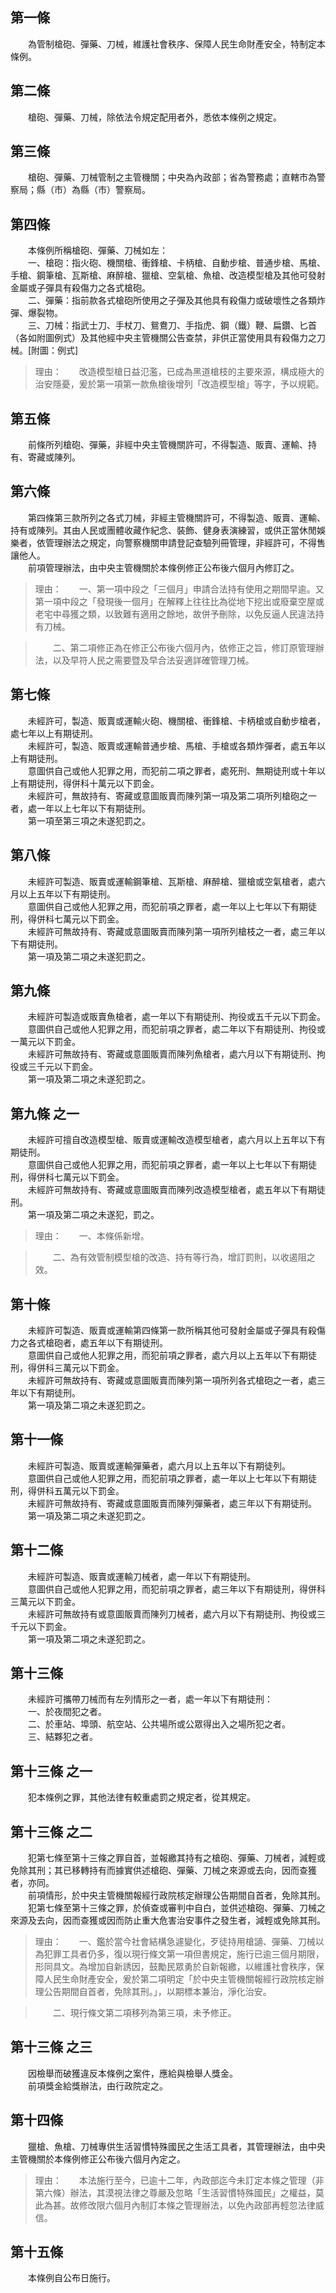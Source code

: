 第一條 
-------
　　為管制槍砲、彈藥、刀械，維護社會秩序、保障人民生命財產安全，特制定本條例。  


第二條 
-------
　　槍砲、彈藥、刀械，除依法令規定配用者外，悉依本條例之規定。  


第三條 
-------
　　槍砲、彈藥、刀械管制之主管機關；中央為內政部；省為警務處；直轄市為警察局；縣（市）為縣（市）警察局。  


第四條 
-------
　　本條例所稱槍砲、彈藥、刀械如左：  
　　一、槍砲：指火砲、機關槍、衝鋒槍、卡柄槍、自動步槍、普通步槍、馬槍、手槍、鋼筆槍、瓦斯槍、麻醉槍、獵槍、空氣槍、魚槍、改造模型槍及其他可發射金屬或子彈具有殺傷力之各式槍砲。  
　　二、彈藥：指前款各式槍砲所使用之子彈及其他具有殺傷力或破壞性之各類炸彈、爆裂物。  
　　三、刀械：指武士刀、手杖刀、鴛鴦刀、手指虎、鋼（鐵）鞭、扁鑽、匕首（各如附圖例式）及其他經中央主管機關公告查禁，非供正當使用具有殺傷力之刀械。[附圖：例式]  
> 理由：　　改造模型槍日益氾濫，已成為黑道槍枝的主要來源，構成極大的治安隱憂，爰於第一項第一款魚槍後增列「改造模型槍」等字，予以規範。



第五條 
-------
　　前條所列槍砲、彈藥，非經中央主管機關許可，不得製造、販賣、運輸、持有、寄藏或陳列。  


第六條 
-------
　　第四條第三款所列之各式刀械，非經主管機關許可，不得製造、販賣、運輸、持有或陳列。其由人民或團體收藏作紀念、裝飾、健身表演練習，或供正當休閒娛樂者，依管理辦法之規定，向警察機關申請登記查驗列冊管理，非經許可，不得售讓他人。  
　　前項管理辦法，由中央主管機關於本條例修正公布後六個月內修訂之。  
> 理由：　　一、第一項中段之「三個月」申請合法持有使用之期間早逾。又第一項中段之「發現後一個月」在解釋上往往比為從地下挖出或廢棄空屋或老宅中尋獲之類，以致難有適用之餘地，故併予刪除，以免反逼人民違法持有刀械。

> 　　二、第二項修正為在修正公布後六個月內，依修正之旨，修訂原管理辦法，以及早符人民之需要暨及早合法妥適詳確管理刀械。



第七條 
-------
　　未經許可，製造、販賣或運輸火砲、機關槍、衝鋒槍、卡柄槍或自動步槍者，處七年以上有期徒刑。  
　　未經許可，製造、販賣或運輸普通步槍、馬槍、手槍或各類炸彈者，處五年以上有期徒刑。  
　　意圖供自己或他人犯罪之用，而犯前二項之罪者，處死刑、無期徒刑或十年以上有期徒刑，得併科十萬元以下罰金。  
　　未經許可，無故持有、寄藏或意圖販賣而陳列第一項及第二項所列槍砲之一者，處一年以上七年以下有期徒刑。  
　　第一項至第三項之未遂犯罰之。  


第八條 
-------
　　未經許可製造、販賣或運輸鋼筆槍、瓦斯槍、麻醉槍、獵槍或空氣槍者，處六月以上五年以下有期徒刑。  
　　意圖供自己或他人犯罪之用，而犯前項之罪者，處一年以上七年以下有期徒刑，得併科七萬元以下罰金。  
　　未經許可無故持有、寄藏或意圖販賣而陳列第一項所列槍枝之一者，處三年以下有期徒刑。  
　　第一項及第二項之未遂犯罰之。  


第九條 
-------
　　未經許可製造或販賣魚槍者，處一年以下有期徒刑、拘役或五千元以下罰金。  
　　意圖供自己或他人犯罪之用，而犯前項之罪者，處二年以下有期徒刑、拘役或一萬元以下罰金。  
　　未經許可無故持有、寄藏或意圖販賣而陳列魚槍者，處六月以下有期徒刑、拘役或三千元以下罰金。  
　　第一項及第二項之未遂犯罰之。  


第九條 之一 
------------
　　未經許可擅自改造模型槍、販賣或運輸改造模型槍者，處六月以上五年以下有期徒刑。  
　　意圖供自己或他人犯罪之用，而犯前項之罪者，處一年以上七年以下有期徒刑，得併科七萬元以下罰金。  
　　未經許可無故持有、寄藏或意圖販賣而陳列改造模型槍者，處五年以下有期徒刑。  
　　第一項及第二項之未遂犯，罰之。  
> 理由：　　一、本條係新增。

> 　　二、為有效管制模型槍的改造、持有等行為，增訂罰則，以收遏阻之效。



第十條 
-------
　　未經許可製造、販賣或運輸第四條第一款所稱其他可發射金屬或子彈具有殺傷力之各式槍砲者，處五年以下有期徒刑。  
　　意圖供自己或他人犯罪之用，而犯前項之罪者，處六月以上五年以下有期徒刑，得併科三萬元以下罰金。  
　　未經許可無故持有、寄藏或意圖販賣而陳列第一項所列各式槍砲之一者，處三年以下有期徒刑。  
　　第一項及第二項之未遂犯罰之。  


第十一條 
---------
　　未經許可製造、販賣或運輸彈藥者，處六月以上五年以下有期徒列。  
　　意圖供自己或他人犯罪之用，而犯前項之罪者，處一年以上七年以下有期徒刑，得併科五萬元以下罰金。  
　　未經許可無故持有、寄藏或意圖販賣而陳列彈藥者，處三年以下有期徒刑。  
　　第一項及第二項之未遂犯罰之。  


第十二條 
---------
　　未經許可製造、販賣或運輸刀械者，處一年以下有期徒刑。  
　　意圖供自己或他人犯罪之用，而犯前項之罪者，處三年以下有期徒刑，得併科三萬元以下罰金。  
　　未經許可無故持有或意圖販賣而陳列刀械者，處六月以下有期徒刑、拘役或三千元以下罰金。  
　　第一項及第二項之未遂犯罰之。  


第十三條 
---------
　　未經許可攜帶刀械而有左列情形之一者，處一年以下有期徒刑：  
　　一、於夜間犯之者。  
　　二、於車站、埠頭、航空站、公共場所或公眾得出入之場所犯之者。  
　　三、結夥犯之者。  


第十三條 之一 
--------------
　　犯本條例之罪，其他法律有較重處罰之規定者，從其規定。  


第十三條 之二 
--------------
　　犯第七條至第十三條之罪自首，並報繳其持有之槍砲、彈藥、刀械者，減輕或免除其刑；其已移轉持有而據實供述槍砲、彈藥、刀械之來源或去向，因而查獲者，亦同。  
　　前項情形，於中央主管機關報經行政院核定辦理公告期間自首者，免除其刑。  
　　犯第七條至第十三條之罪，於偵查或審判中自白，並供述槍砲、彈藥、刀械之來源及去向，因而查獲或因而防止重大危害治安事件之發生者，減輕或免除其刑。  
> 理由：　　一、鑑於當今社會結構急遽變化，歹徒持用槍讁、彈藥、刀械以為犯罪工具者仍多，復以現行條文第一項但書規定，施行已逾三個月期限，形同具文。為增加自新誘因，鼓勵民眾勇於自新報繳，以維護社會秩序，保障人民生命財產安全，爰於第二項明定「於中央主管機關報經行政院核定辦理公告期間自首者，免除其刑。」，以期標本兼治，淨化治安。

> 　　二、現行條文第二項移列為第三項，未予修正。



第十三條 之三 
--------------
　　因檢舉而破獲違反本條例之案件，應給與檢舉人獎金。  
　　前項獎金給獎辦法，由行政院定之。  


第十四條 
---------
　　獵槍、魚槍、刀械專供生活習慣特殊國民之生活工具者，其管理辦法，由中央主管機關於本條例修正公布後六個月內定之。  
> 理由：　　本法施行至今，已逾十二年，內政部迄今未訂定本條之管理（非第六條）辦法，其漠視法律之尊嚴及忽略「生活習慣特殊國民」之權益，莫此為甚。故修改限六個月內制訂本條之管理辦法，以免內政部再輕忽法律威信。



第十五條 
---------
　　本條例自公布日施行。